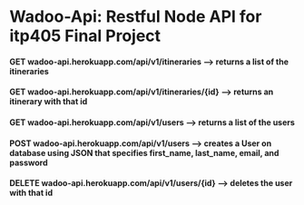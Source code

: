 # Wadoo-Api: Restful Node API for itp405 Final Project
#### GET wadoo-api.herokuapp.com/api/v1/itineraries --> returns a list of the itineraries
#### GET wadoo-api.herokuapp.com/api/v1/itineraries/{id} --> returns an itinerary with that id
#### GET wadoo-api.herokuapp.com/api/v1/users --> returns a list of the users
#### POST wadoo-api.herokuapp.com/api/v1/users --> creates a User on database using JSON that specifies first_name, last_name, email, and password
#### DELETE wadoo-api.herokuapp.com/api/v1/users/{id} --> deletes the user with that id
